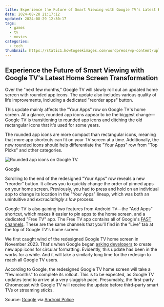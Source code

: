 ```yaml
---
title: Experience the Future of Smart Viewing with Google TV's Latest Home Screen Transformation
date: 2024-08-28 21:17:12
updated: 2024-08-29 12:30:17
tags:
  - games
  - tv
  - movies
categories:
  - tech
thumbnail: https://static1.howtogeekimages.com/wordpress/wp-content/uploads/2024/02/35-2.jpg
---
```


## Experience the Future of Smart Viewing with Google TV's Latest Home Screen Transformation

Over the "next few months," Google TV will slowly roll out an updated home screen with rounded app icons. The update also includes various quality of life improvements, including a dedicated "reorder apps" button.

 This update mainly affects the "Your Apps" row on Google TV's home screen. At a glance, rounded app icons appear to be the biggest change—Google TV is transitioning to rounded app icons and ditching the old rectangular icons that it's used for some years.

 The rounded app icons are more compact than rectangular icons, meaning that more app shortcuts can fit on your TV screen at a time. Additionally, the new rounded icons should help differentiate the "Your Apps" row from "Top Picks" and other categories.

![Rounded app icons on Google TV.](https://static1.howtogeekimages.com/wordpress/wp-content/uploads/2024/02/34-1.jpg) 

Google

 Scrolling to the end of the redesigned "Your Apps" row reveals a new "reorder" button. It allows you to quickly change the order of pinned apps on your home screen. Previously, you had to press and hold on an individual app to change its location in the "Your Apps" lineup, which was both an unintuitive and _excruciatingly_ _s_ _low_ process.

 Google TV is also gaining two features from Android TV—the "Add Apps" shortcut, which makes it easier to pin apps to the home screen, and a dedicated "Free TV" app. The Free TV app contains all of Google's [FAST channels](https://review-topics.techidaily.com/in-2024-how-to-change-netflix-location-to-get-more-country-version-on-realme-narzo-60-5g-drfone-by-drfone-virtual-android/). These are the same channels that you'll find in the "Live" tab at the top of Google TV's home screen.

 We first caught wind of the redesigned Google TV home screen in November 2023\. That's when Google began [asking developers](https://medium.com/androiddevelopers/squaring-the-circle-on-google-tv-e1ee37fe247e) to create new app icons for circular formatting. Evidently, this update has been in the works for a while. And it will take a similarly long time for the redesign to reach all Google TV users.

 According to Google, the redesigned Google TV home screen will take a "few months" to complete its rollout. This is to be expected, as Google TV updates tend to arrive at a very sluggish pace. Presumably, the first-party Chromecast with Google TV will receive the update before third-party smart TVs or streaming sticks.

 Source: [Google](https://support.google.com/googletv/thread/261005780/a-new-look-for-“your-apps”-row?hl=en) via [Android Police](https://www.androidpolice.com/google-tv-home-screen-redesign-your-apps-row/)

<ins class="adsbygoogle"
     style="display:block"
     data-ad-format="autorelaxed"
     data-ad-client="ca-pub-7571918770474297"
     data-ad-slot="1223367746"></ins>



<ins class="adsbygoogle"
     style="display:block"
     data-ad-client="ca-pub-7571918770474297"
     data-ad-slot="8358498916"
     data-ad-format="auto"
     data-full-width-responsive="true"></ins>
